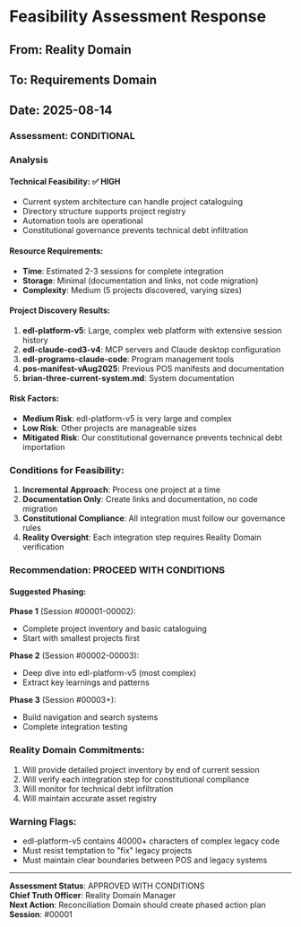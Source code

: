 # Feasibility Assessment Response
## From: Reality Domain
## To: Requirements Domain
## Date: 2025-08-14

### Assessment: CONDITIONAL

### Analysis

#### Technical Feasibility: ✅ HIGH
- Current system architecture can handle project cataloguing
- Directory structure supports project registry
- Automation tools are operational
- Constitutional governance prevents technical debt infiltration

#### Resource Requirements:
- **Time**: Estimated 2-3 sessions for complete integration
- **Storage**: Minimal (documentation and links, not code migration)
- **Complexity**: Medium (5 projects discovered, varying sizes)

#### Project Discovery Results:
1. **edl-platform-v5**: Large, complex web platform with extensive session history
2. **edl-claude-cod3-v4**: MCP servers and Claude desktop configuration
3. **edl-programs-claude-code**: Program management tools
4. **pos-manifest-vAug2025**: Previous POS manifests and documentation
5. **brian-three-current-system.md**: System documentation

#### Risk Factors:
- **Medium Risk**: edl-platform-v5 is very large and complex
- **Low Risk**: Other projects are manageable sizes
- **Mitigated Risk**: Our constitutional governance prevents technical debt importation

### Conditions for Feasibility:
1. **Incremental Approach**: Process one project at a time
2. **Documentation Only**: Create links and documentation, no code migration
3. **Constitutional Compliance**: All integration must follow our governance rules
4. **Reality Oversight**: Each integration step requires Reality Domain verification

### Recommendation: PROCEED WITH CONDITIONS

#### Suggested Phasing:
**Phase 1** (Session #00001-00002): 
- Complete project inventory and basic cataloguing
- Start with smallest projects first

**Phase 2** (Session #00002-00003):
- Deep dive into edl-platform-v5 (most complex)
- Extract key learnings and patterns

**Phase 3** (Session #00003+):
- Build navigation and search systems
- Complete integration testing

### Reality Domain Commitments:
1. Will provide detailed project inventory by end of current session
2. Will verify each integration step for constitutional compliance
3. Will monitor for technical debt infiltration
4. Will maintain accurate asset registry

### Warning Flags:
- edl-platform-v5 contains 40000+ characters of complex legacy code
- Must resist temptation to "fix" legacy projects
- Must maintain clear boundaries between POS and legacy systems

---

**Assessment Status**: APPROVED WITH CONDITIONS  
**Chief Truth Officer**: Reality Domain Manager  
**Next Action**: Reconciliation Domain should create phased action plan  
**Session**: #00001  